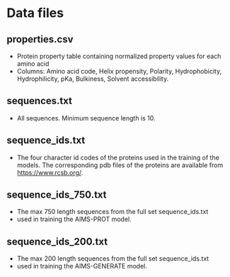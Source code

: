 # Data files

## properties.csv

- Protein property table containing normalized property values for each amino acid
- Columns: Amino acid code, Helix propensity, Polarity, Hydrophobicity, Hydrophilicity, pKa, Bulkiness, Solvent accessibility.
  
## sequences.txt

- All sequences. Minimum sequence length is 10.
  
## sequence_ids.txt

- The four character id codes of the proteins used in the training of the models. The corresponding pdb files of the proteins are available from <https://www.rcsb.org/>.

## sequence_ids_750.txt

- The max 750 length sequences from the full set sequence_ids.txt
- used in training the AIMS-PROT model.
   
## sequence_ids_200.txt

- The max 200 length sequences from the full set sequence_ids.txt
- used in training the AIMS-GENERATE model.
    
